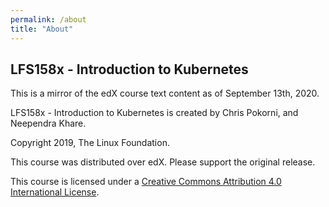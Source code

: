 ```yaml
---
permalink: /about
title: "About"
---
```

## LFS158x - Introduction to Kubernetes
This is a mirror of the edX course text content as of September 13th, 2020.

LFS158x - Introduction to Kubernetes is created by Chris Pokorni, and Neependra Khare.

Copyright 2019, The Linux Foundation.

This course was distributed over edX. Please support the original release.

This course is licensed under a [Creative Commons Attribution 4.0 International License](https://creativecommons.org/licenses/by/4.0/).